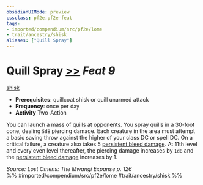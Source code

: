 ```yaml
---
obsidianUIMode: preview
cssclass: pf2e,pf2e-feat
tags:
- imported/compendium/src/pf2e/lome
- trait/ancestry/shisk
aliases: ["Quill Spray"]
---
```

# Quill Spray  [>>](chapter-9-playing-the-game.md#Actions "Two-Action") *Feat 9*  
[shisk](shisk-lome.md)  

- **Prerequisites**: quillcoat shisk or quill unarmed attack
- **Frequency**: once per day
- **Activity** Two-Action

You can launch a mass of quills at opponents. You spray quills in a 30-foot cone, dealing `5d8` piercing damage. Each creature in the area must attempt a basic saving throw against the higher of your class DC or spell DC. On a critical failure, a creature also takes 5 [persistent bleed damage](conditions.md#Persistent%20Damage). At 11th level and every even level thereafter, the piercing damage increases by `1d8` and the [persistent bleed damage](conditions.md#Persistent%20Damage) increases by 1.

*Source: Lost Omens: The Mwangi Expanse p. 126*  
%% #imported/compendium/src/pf2e/lome #trait/ancestry/shisk %%